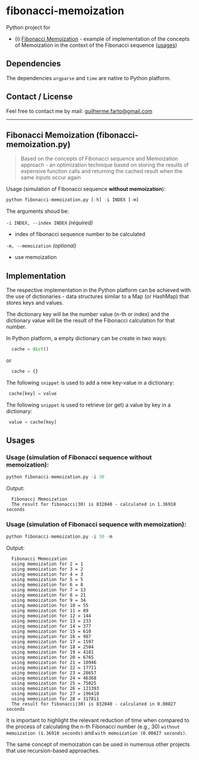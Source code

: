 # fibonacci-memoization

Python project for
* (i) [Fibonacci Memoization](#fibonacci-memoization) - example of implementation of the concepts of Memoization in the context of the Fibonacci sequence ([usages](#all-usages))

## Dependencies

The dependencies `argparse` and `time` are native to Python platform.

## Contact / License

Feel free to contact me by mail: guilherme.farto@gmail.com

---

<a name="fibonacci-memoization"></a>
## Fibonacci Memoization (fibonacci-memoization.py)
> Based on the concepts of Fibonacci sequence and Memoization approach - an optimization technique based on storing the results of expensive function calls and returning the cached result when the same inputs occur again

Usage (simulation of Fibonacci sequence **without memoization**):
```python
python fibonacci-memoization.py [-h] -i INDEX [-m]
```

The arguments shoud be:

`-i INDEX, --index INDEX` *(required)*
* index of fibonacci sequence number to be calculated

`-m, --memoization` *(optional)*
* use memoization

<a name="fibonacci-memoization-implementation"></a>
## Implementation

The respective implementation in the Python platform can be achieved with the use of dictionaries - data structures similar to a Map (or HashMap) that stores keys and values.

The dictionary key will be the number value (n-th or index) and the dictionary value will be the result of the Fibonacci calculation for that number.

In Python platform, a empty dictionary can be create in two ways:

```python
  cache = dict()
```

or

```python
  cache = {}
```

The following `snippet` is used to add a new key-value in a dictionary:

```python
 cache[key] = value
```

The following `snippet` is used to retrieve (or get) a value by key in a dictionary:

```python
 value = cache[key]
```

<a name="all-usages"></a>
## Usages

### Usage (simulation of Fibonacci sequence without memoization):
```python
python fibonacci-memoization.py -i 30
```

Output:

```
  Fibonacci Memoization
  The result for fibonacci(30) is 832040 - calculated in 1.36910 seconds
```

### Usage (simulation of Fibonacci sequence with memoization):
```python
python fibonacci-memoization.py -i 30 -m
```

Output:

```
  Fibonacci Memoization
  using memoization for 2 = 1
  using memoization for 3 = 2
  using memoization for 4 = 3
  using memoization for 5 = 5
  using memoization for 6 = 8
  using memoization for 7 = 13
  using memoization for 8 = 21
  using memoization for 9 = 34
  using memoization for 10 = 55
  using memoization for 11 = 89
  using memoization for 12 = 144
  using memoization for 13 = 233
  using memoization for 14 = 377
  using memoization for 15 = 610
  using memoization for 16 = 987
  using memoization for 17 = 1597
  using memoization for 18 = 2584
  using memoization for 19 = 4181
  using memoization for 20 = 6765
  using memoization for 21 = 10946
  using memoization for 22 = 17711
  using memoization for 23 = 28657
  using memoization for 24 = 46368
  using memoization for 25 = 75025
  using memoization for 26 = 121393
  using memoization for 27 = 196418
  using memoization for 28 = 317811
  The result for fibonacci(30) is 832040 - calculated in 0.00827 seconds
```

It is important to highlight the relevant reduction of time when compared to the process of calculating the n-th Fibonacci number (e.g., 30) `without memoization (1.36910 seconds)` and `with memoization (0.00827 seconds)`.

The same concept of memoization can be used in numerous other projects that use recursion-based approaches.
